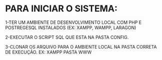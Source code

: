 # PARA INICIAR O SISTEMA:

1-TER UM AMBIENTE DE DESENVOLVIMENTO LOCAL COM PHP E POSTREGESQL INSTALADOS (EX: XAMPP, WAMPP, LARAGON)

2-EXECUTAR O SCRIPT SQL QUE ESTA NA PASTA CONFIG.

3-CLONAR OS ARQUIVO PARA O AMBIENTE LOCAL NA PASTA CORRETA DE EXECUÇÃO. EX: XAMPP PASTA WWW
